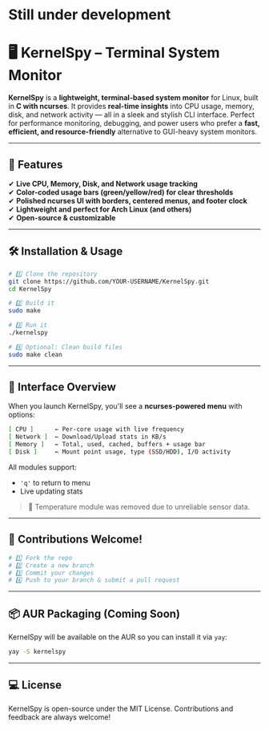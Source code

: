 # Still under development

# 🖥️ KernelSpy – Terminal System Monitor  

**KernelSpy** is a **lightweight, terminal-based system monitor** for Linux, built in **C with ncurses**. It provides **real-time insights** into CPU usage, memory, disk, and network activity — all in a sleek and stylish CLI interface. Perfect for performance monitoring, debugging, and power users who prefer a **fast, efficient, and resource-friendly** alternative to GUI-heavy system monitors.  

---

## 🚀 Features  
✔ **Live CPU, Memory, Disk, and Network usage tracking**  
✔ **Color-coded usage bars (green/yellow/red) for clear thresholds**  
✔ **Polished ncurses UI with borders, centered menus, and footer clock**  
✔ **Lightweight and perfect for Arch Linux (and others)**  
✔ **Open-source & customizable**  

---

## 🛠️ Installation & Usage  
```bash
# 1️⃣ Clone the repository
git clone https://github.com/YOUR-USERNAME/KernelSpy.git
cd KernelSpy

# 2️⃣ Build it
sudo make

# 3️⃣ Run it
./kernelspy

# 4️⃣ Optional: Clean build files
sudo make clean
```

---

## 🧠 Interface Overview  
When you launch KernelSpy, you'll see a **ncurses-powered menu** with options:

```bash
[ CPU ]      ← Per-core usage with live frequency
[ Network ]  ← Download/Upload stats in KB/s
[ Memory ]   ← Total, used, cached, buffers + usage bar
[ Disk ]     ← Mount point usage, type (SSD/HDD), I/O activity
```

All modules support:
- `'q'` to return to menu
- Live updating stats

> 🧊 Temperature module was removed due to unreliable sensor data.

---

## 🤝 Contributions Welcome!
```bash
# 1️⃣ Fork the repo  
# 2️⃣ Create a new branch  
# 3️⃣ Commit your changes  
# 4️⃣ Push to your branch & submit a pull request
```

---

## 📦 AUR Packaging (Coming Soon)
KernelSpy will be available on the AUR so you can install it via `yay`:
```bash
yay -S kernelspy
```

---

## 💻 License  
KernelSpy is open-source under the MIT License. Contributions and feedback are always welcome!

